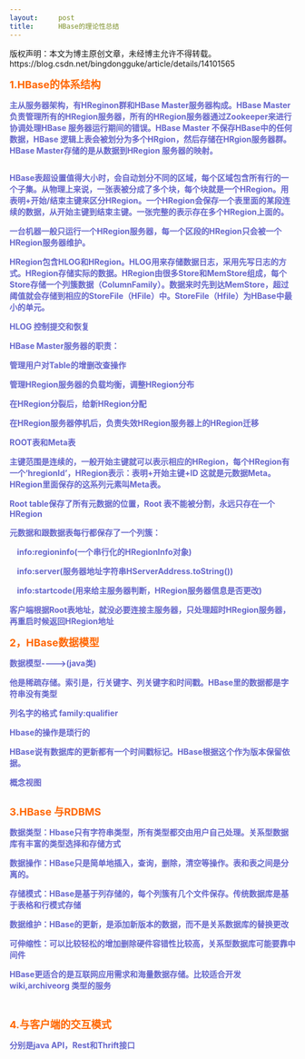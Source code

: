 ```yaml
---
layout:     post
title:      HBase的理论性总结
---
```

<div id="article_content" class="article_content clearfix csdn-tracking-statistics" data-pid="blog" data-mod="popu_307" data-dsm="post">
								<div class="article-copyright">
					版权声明：本文为博主原创文章，未经博主允许不得转载。					https://blog.csdn.net/bingdongguke/article/details/14101565				</div>
								            <link rel="stylesheet" href="https://csdnimg.cn/release/phoenix/template/css/ck_htmledit_views-f76675cdea.css">
						<div class="htmledit_views" id="content_views">
                
<p><span style="font-size:18px;color:#FF6600;"><strong>1.HBase的体系结构</strong></span></p>
<p><span style="font-size:14px;"><strong><span style="color:#6666CC;">主从服务器架构，有HReginon群和HBase Master服务器构成。HBase Master负责管理所有的HRegion服务器，所有的HRegion服务器通过Zookeeper来进行协调处理HBase 服务器运行期间的错误。HBase Master 不保存HBase中的任何数据，HBase 逻辑上表会被划分为多个HRgion，然后存储在HRgion服务器群。HBase
 Master存储的是从数据到HRegion 服务器的映射。</span></strong></span></p>
<p><img src="https://img-blog.csdn.net/20131103104031781?watermark/2/text/aHR0cDovL2Jsb2cuY3Nkbi5uZXQvemN3ZmVuZ2Jpbmdkb25nZ3VrZQ==/font/5a6L5L2T/fontsize/400/fill/I0JBQkFCMA==/dissolve/70/gravity/Center" alt=""></p>
<p><span style="font-size:14px;color:#6666CC;"><strong>HBase表超设置值得大小时，会自动划分不同的区域，每个区域包含所有行的一个子集。从物理上来说，一张表被分成了多个块，每个块就是一个HRegion。用 表明+开始/结束主键来区分HRegion。一个HRegion会保存一个表里面的某段连续的数据，从开始主键到结束主键。一张完整的表示存在多个HRegion上面的。</strong></span></p>
<p><span style="font-size:14px;color:#6666CC;"><strong>一台机器一般只运行一个HRegion服务器，每一个区段的HRegion只会被一个HRegion服务器维护。</strong></span></p>
<p><span style="font-size:14px;color:#6666CC;"><strong>HRegion包含HLOG和HRegion。HLOG用来存储数据日志，采用先写日志的方式。HRegion存储实际的数据。HRegion由很多Store和MemStore组成，每个Store存储一个列簇数据（ColumnFamily）。数据来时先到达MemStore，超过阈值就会存储到相应的StoreFile（HFile）中。StoreFile（Hfile）为HBase中最小的单元。</strong></span></p>
<p><span style="font-size:14px;color:#6666CC;"><strong>HLOG 控制提交和恢复</strong></span></p>
<p><span style="font-size:14px;color:#6666CC;"><strong>HBase Master服务器的职责：</strong></span></p>
<p><span style="font-size:14px;color:#6666CC;"><strong>管理用户对Table的增删改查操作</strong></span></p>
<p><span style="font-size:14px;color:#6666CC;"><strong>管理HRegion服务器的负载均衡，调整HRegion分布</strong></span></p>
<p><span style="font-size:14px;color:#6666CC;"><strong>在HRegion分裂后，给新<span style="font-size:14px;color:#6666CC;"><strong>HRegion</strong></span>分配</strong></span></p>
<p><span style="font-size:14px;color:#6666CC;"><strong>在HRegion服务器停机后，负责失效HRegion服务器上的HRegion迁移</strong></span></p>
<p><span style="font-size:14px;color:#6666CC;"><strong>ROOT表和Meta表</strong></span></p>
<p><span style="font-size:14px;color:#6666CC;"><strong>主键范围是连续的，一般开始主键就可以表示相应的HRegion，每个HRegion有一个‘hregionId’，HRegion表示：表明+开始主键+ID 这就是元数据Meta。HRegion里面保存的这系列元素叫Meta表。</strong></span></p>
<p><span style="font-size:14px;color:#6666CC;"><strong>Root table保存了所有元数据的位置，Root 表不能被分割，永远只存在一个HRegion</strong></span></p>
<p><span style="font-size:14px;color:#6666CC;"><strong>元数据和跟数据表每行都保存了一个列簇：</strong></span></p>
<p><span style="font-size:14px;color:#6666CC;"><strong>    info:regioninfo(一个串行化的HRegionInfo对象)</strong></span></p>
<p><span style="font-size:14px;color:#6666CC;"><strong>    info:server(服务器地址字符串HServerAddress.toString())</strong></span></p>
<p><span style="font-size:14px;color:#6666CC;"><strong>    info:startcode(用来给主服务器判断，HRegion服务器信息是否更改)</strong></span></p>
<p><span style="font-size:14px;color:#6666CC;"><strong>客户端根据Root表地址，就没必要连接主服务器，只处理超时HRegion服务器，再重启时候返回HRegion地址</strong></span></p>
<p><span style="font-size:18px;color:#FF6600;"><strong>2，HBase数据模型</strong></span></p>
<p><span style="font-size:14px;color:#6666CC;"><strong>数据模型----&gt;(java类)<br></strong></span></p>
<p><span style="font-size:14px;color:#6666CC;"><strong>他是稀疏存储。索引是，行关键字、列关键字和时间戳。HBase里的数据都是字符串没有类型</strong></span></p>
<p><span style="font-size:14px;color:#6666CC;"><strong>列名字的格式 family:qualifier</strong></span></p>
<p><span style="font-size:14px;color:#6666CC;"><strong>Hbase的操作是琐行的</strong></span></p>
<p><span style="font-size:14px;color:#6666CC;"><strong>HBase说有数据库的更新都有一个时间戳标记。HBase根据这个作为版本保留依据。</strong></span></p>
<p><span style="font-size:14px;color:#6666CC;"><strong>概念视图</strong></span></p>
<p><span style="font-size:14px;color:#6666CC;"><strong><img src="https://img-blog.csdn.net/20131103112003078?watermark/2/text/aHR0cDovL2Jsb2cuY3Nkbi5uZXQvemN3ZmVuZ2Jpbmdkb25nZ3VrZQ==/font/5a6L5L2T/fontsize/400/fill/I0JBQkFCMA==/dissolve/70/gravity/Center" alt=""></strong></span></p>
<p><span style="font-size:18px;color:#FF6600;"><strong>3.HBase 与RDBMS</strong></span></p>
<p><span style="font-size:14px;color:#6666CC;"><strong>数据类型：Hbase只有字符串类型，所有类型都交由用户自己处理。关系型数据库有丰富的类型选择和存储方式</strong></span></p>
<p><span style="font-size:14px;color:#6666CC;"><strong>数据操作：HBase只是简单地插入，查询，删除，清空等操作。表和表之间是分离的。</strong></span></p>
<p><span style="font-size:14px;color:#6666CC;"><strong>存储模式：HBase是基于列存储的，每个列簇有几个文件保存。传统数据库是基于表格和行模式存储</strong></span></p>
<p><span style="font-size:14px;color:#6666CC;"><strong>数据维护：HBase的更新，是添加新版本的数据，而不是关系数据库的替换更改</strong></span></p>
<p><span style="font-size:14px;color:#6666CC;"><strong>可伸缩性：可以比较轻松的增加删除硬件容错性比较高，关系型数据库可能要靠中间件</strong></span></p>
<p><span style="font-size:14px;color:#6666CC;"><strong>HBase更适合的是互联网应用需求和海量数据存储。比较适合开发wiki,archiveorg 类型的服务</strong></span></p>
<p><br></p>
<p><span style="font-size:18px;color:#FF6600;"><strong>4.与客户端的交互模式</strong></span></p>
<p><span style="font-size:14px;color:#6666CC;"><strong>分别是java API，Rest和Thrift接口<br></strong></span></p>
<p><span style="font-size:14px;color:#6666CC;"><strong><br></strong></span></p>
            </div>
                </div>